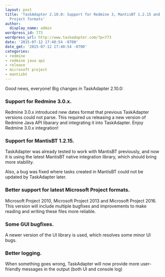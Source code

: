 ```yaml
---
layout: post
title: 'TaskAdapter 2.10.0: Support for Redmine 3, MantisBT 1.2.15 and latest Microsoft
  Project formats'
author:
  display_name: admin
wordpress_id: 773
wordpress_url: http://www.taskadapter.com/?p=773
date: '2015-07-12 17:40:54 -0700'
date_gmt: '2015-07-12 17:40:54 -0700'
categories:
- redmine
- redmine java api
- release
- microsoft project
- mantisbt
---
```

<p>Good news, everyone!&nbsp;Big changes in TaskAdapter 2.10.0:</p>

### Support for Redmine 3.0.x.

Redmine 3.0.x introduced new dates format that previous TaskAdapter versions could not parse. This required us releasing a new version of Redmine Java API libarary and integrating it into TaskAdapter.&nbsp;Enjoy Redmine 3.0.x integration!</p>

### Support for MantisBT 1.2.15.

TaskAdapter was already tested to work with MantisBT previously, and now it is using the latest MantisBT native integration library, which should bring more stability.</p>
<p>Also, a bug was fixed where tasks created in MantisBT could not be updated by TaskAdapter later.</p>

### Better support for latest Microsoft Project formats.

Microsoft Project 2010, Microsoft Project 2013 and Microsoft Project 2016. This version will include multiple bugfixes and improvements to make reading and writing these files more reliable.</p>

### Some GUI bugfixes.

A newer version of the UI library is used, which resolves some minor UI bugs.</p>

### Better logging.

When something goes wrong, TaskAdapter will now provide more user-friendly messages in the output (both UI and console log)
